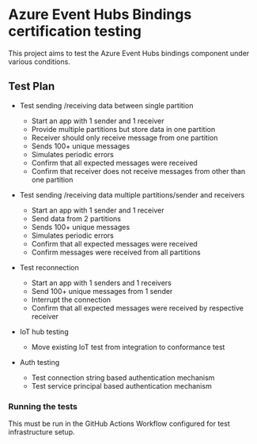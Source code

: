 # Azure Event Hubs Bindings certification testing

This project aims to test the Azure Event Hubs bindings component under various conditions.

## Test Plan

- Test sending /receiving data between single partition
   - Start an app with 1 sender and 1 receiver
   - Provide multiple partitions but store data in one partition
   - Receiver should only receive message from one partition
   - Sends 100+ unique messages
   - Simulates periodic errors
   - Confirm that all expected messages were received
   - Confirm that receiver does not receive messages from other than one partition

- Test sending /receiving data multiple partitions/sender and receivers
   - Start an app with 1 sender and 1 receiver
   - Send data from 2 partitions 
   - Sends 100+ unique messages
   - Simulates periodic errors
   - Confirm that all expected messages were received
   - Confirm  messages were received from all partitions

- Test reconnection
   - Start an app with 1 senders and 1 receivers
   - Send 100+ unique messages from 1 sender
   - Interrupt the connection
   - Confirm that all expected messages were received by respective receiver

- IoT hub testing
   - Move existing IoT test from integration to conformance test 
  
- Auth testing
   - Test connection string based authentication mechanism
   - Test service principal based authentication mechanism

### Running the tests

This must be run in the GitHub Actions Workflow configured for test infrastructure setup.